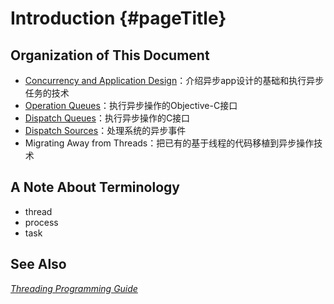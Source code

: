# Introduction {#pageTitle}

## Organization of This Document

* [Concurrency and Application Design](/concurrency-and-application-design.md)：介绍异步app设计的基础和执行异步任务的技术
* [Operation Queues](/operation-queues.md)：执行异步操作的Objective-C接口
* [Dispatch Queues](/dispatch-queues.md)：执行异步操作的C接口
* [Dispatch Sources](/dispatch-sources.md)：处理系统的异步事件
* Migrating Away from Threads：把已有的基于线程的代码移植到异步操作技术

## A Note About Terminology

* thread
* process
* task

## See Also

[_Threading Programming Guide_](https://youmingtaiziback.gitbooks.io/threading-programming-guide/content/)


